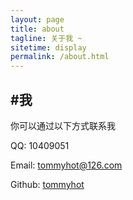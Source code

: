 ```yaml
---
layout: page
title: about
tagline: 关于我 ~
sitetime: display
permalink: /about.html
---
```


## #我

你可以通过以下方式联系我

QQ: 10409051

Email: <a href="mailto:tommyhot@126.com">tommyhot@126.com</a>

Github: [tommyhot](https://github.com/tommyhot)

